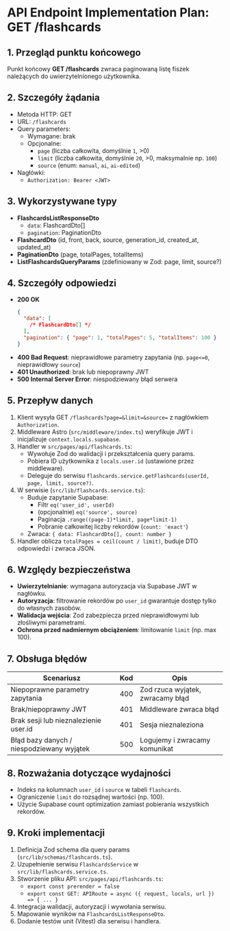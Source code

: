 # API Endpoint Implementation Plan: GET /flashcards

## 1. Przegląd punktu końcowego

Punkt końcowy **GET /flashcards** zwraca paginowaną listę fiszek należących do uwierzytelnionego użytkownika.

## 2. Szczegóły żądania

- Metoda HTTP: GET
- URL: `/flashcards`
- Query parameters:
  - Wymagane: brak
  - Opcjonalne:
    - `page` (liczba całkowita, domyślnie `1`, >0)
    - `limit` (liczba całkowita, domyślnie `20`, >0, maksymalnie np. `100`)
    - `source` (enum: `manual`, `ai`, `ai-edited`)
- Nagłówki:
  - `Authorization: Bearer <JWT>`

## 3. Wykorzystywane typy

- **FlashcardsListResponseDto**
  - `data`: FlashcardDto[]
  - `pagination`: PaginationDto
- **FlashcardDto** (id, front, back, source, generation_id, created_at, updated_at)
- **PaginationDto** (page, totalPages, totalItems)
- **ListFlashcardsQueryParams** (zdefiniowany w Zod: page, limit, source?)

## 4. Szczegóły odpowiedzi

- **200 OK**
  ```json
  {
    "data": [
      /* FlashcardDto[] */
    ],
    "pagination": { "page": 1, "totalPages": 5, "totalItems": 100 }
  }
  ```
- **400 Bad Request**: nieprawidłowe parametry zapytania (np. `page<=0`, nieprawidłowy `source`)
- **401 Unauthorized**: brak lub niepoprawny JWT
- **500 Internal Server Error**: niespodziewany błąd serwera

## 5. Przepływ danych

1. Klient wysyła GET `/flashcards?page=&limit=&source=` z nagłówkiem `Authorization`.
2. Middleware Astro (`src/middleware/index.ts`) weryfikuje JWT i inicjalizuje `context.locals.supabase`.
3. Handler w `src/pages/api/flashcards.ts`:
   - Wywołuje Zod do walidacji i przekształcenia query params.
   - Pobiera ID użytkownika z `locals.user.id` (ustawione przez middleware).
   - Deleguje do serwisu `flashcards.service.getFlashcards(userId, page, limit, source?)`.
4. W serwisie (`src/lib/flashcards.service.ts`):
   - Buduje zapytanie Supabase:
     - Filtr `eq('user_id', userId)`
     - (opcjonalnie) `eq('source', source)`
     - Paginacja `.range((page-1)*limit, page*limit-1)`
     - Pobranie całkowitej liczby rekordów (`count: 'exact'`)
   - Zwraca: `{ data: FlashcardDto[], count: number }`
5. Handler oblicza `totalPages = ceil(count / limit)`, buduje DTO odpowiedzi i zwraca JSON.

## 6. Względy bezpieczeństwa

- **Uwierzytelnianie**: wymagana autoryzacja via Supabase JWT w nagłówku.
- **Autoryzacja**: filtrowanie rekordów po `user_id` gwarantuje dostęp tylko do własnych zasobów.
- **Walidacja wejścia**: Zod zabezpiecza przed nieprawidłowymi lub złośliwymi parametrami.
- **Ochrona przed nadmiernym obciążeniem**: limitowanie `limit` (np. max 100).

## 7. Obsługa błędów

| Scenariusz                                | Kod | Opis                             |
| ----------------------------------------- | --- | -------------------------------- |
| Niepoprawne parametry zapytania           | 400 | Zod rzuca wyjątek, zwracamy błąd |
| Brak/niepoprawny JWT                      | 401 | Middleware zwraca błąd           |
| Brak sesji lub nieznalezienie user.id     | 401 | Sesja nieznaleziona              |
| Błąd bazy danych / niespodziewany wyjątek | 500 | Logujemy i zwracamy komunikat    |

## 8. Rozważania dotyczące wydajności

- Indeks na kolumnach `user_id` i `source` w tabeli `flashcards`.
- Ograniczenie `limit` do rozsądnej wartości (np. 100).
- Użycie Supabase count optimization zamiast pobierania wszystkich rekordów.

## 9. Kroki implementacji

1. Definicja Zod schema dla query params (`src/lib/schemas/flashcards.ts`).
2. Uzupełnienie serwisu `FlashcardsService` w `src/lib/flashcards.service.ts`.
3. Stworzenie pliku API: `src/pages/api/flashcards.ts`:
   - `export const prerender = false`
   - `export const GET: APIRoute = async ({ request, locals, url }) => { ... }`
4. Integracja walidacji, autoryzacji i wywołania serwisu.
5. Mapowanie wyników na `FlashcardsListResponseDto`.
6. Dodanie testów unit (Vitest) dla serwisu i handlera.
